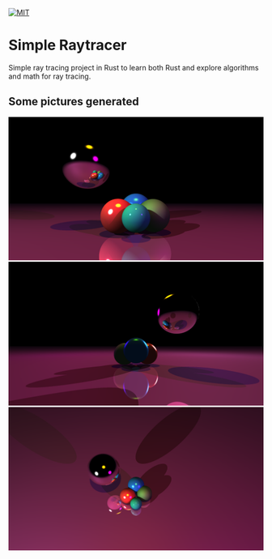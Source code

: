 [![MIT](https://img.shields.io/badge/license-MIT-green.svg?style=flat-square)](./LICENSE)

# Simple Raytracer

Simple ray tracing project in Rust to learn both Rust and explore algorithms and math for ray tracing.

## Some pictures generated

![Front of the scene](/images/front.png?raw=true "Front")
![Back of the scene](/images/back.png?raw=true "Back")
![Top of the scene](/images/top.png?raw=true "Top")
